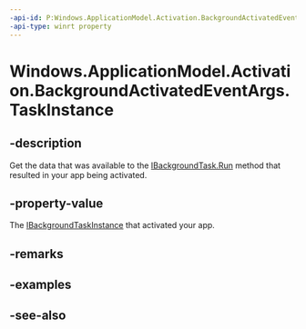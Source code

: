 ```yaml
---
-api-id: P:Windows.ApplicationModel.Activation.BackgroundActivatedEventArgs.TaskInstance
-api-type: winrt property
---
```


<!-- Property syntax
public Windows.ApplicationModel.Background.IBackgroundTaskInstance TaskInstance { get; }
-->

# Windows.ApplicationModel.Activation.BackgroundActivatedEventArgs.TaskInstance

## -description
Get the data that was available to the [IBackgroundTask.Run](../windows.applicationmodel.background/ibackgroundtask_run.md) method that resulted in your app being activated.

## -property-value
The [IBackgroundTaskInstance](../windows.applicationmodel.background/ibackgroundtaskinstance.md) that activated your app.

## -remarks

## -examples

## -see-also
